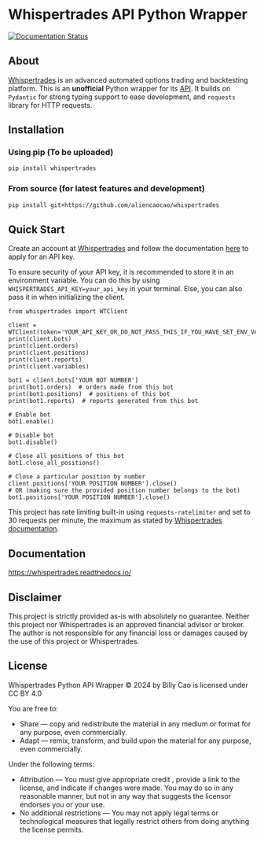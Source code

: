 # Whispertrades API Python Wrapper
[![Documentation Status](https://readthedocs.org/projects/whispertrades/badge/?style=flat-square)](https://whispertrades.readthedocs.io/)

## About
[Whispertrades](https://whispertrades.com/) is an advanced automated options trading and backtesting platform. This is an **unofficial** Python wrapper for its [API](https://docs.whispertrades.com/i1-R-overview). It builds on `Pydantic` for strong typing support to ease development, and `requests` library for HTTP requests.

## Installation
### Using pip (To be uploaded)
```bash
pip install whispertrades
```
### From source (for latest features and development)
```bash
pip install git+https://github.com/aliencaocao/whispertrades
```

## Quick Start
Create an account at [Whispertrades](https://whispertrades.com/) and follow the documentation [here](https://docs.whispertrades.com/i1-R-overview) to apply for an API key.

To ensure security of your API key, it is recommended to store it in an environment variable. You can do this by using `WHISPERTRADES_API_KEY=your_api_key` in your terminal. Else, you can also pass it in when initializing the client.

```python3
from whispertrades import WTClient

client = WTClient(token='YOUR_API_KEY_OR_DO_NOT_PASS_THIS_IF_YOU_HAVE_SET_ENV_VAR')
print(client.bots)
print(client.orders)
print(client.positions)
print(client.reports)
print(client.variables)

bot1 = client.bots['YOUR BOT NUMBER']
print(bot1.orders)  # orders made from this bot
print(bot1.positions)  # positions of this bot
print(bot1.reports)  # reports generated from this bot

# Enable bot
bot1.enable()

# Disable bot
bot1.disable()

# Close all positions of this bot
bot1.close_all_positions()

# Close a particular position by number
client.positions['YOUR POSITION NUMBER'].close()
# OR (making sure the provided position number belongs to the bot)
bot1.positions['YOUR POSITION NUMBER'].close()
```

This project has rate limiting built-in using `requests-ratelimiter` and set to 30 requests per minute, the maximum as stated by [Whispertrades documentation](https://docs.whispertrades.com/i1-R-overview#HnA7L).

## Documentation
https://whispertrades.readthedocs.io/

## Disclaimer
This project is strictly provided as-is with absolutely no guarantee. Neither this project nor Whispertrades is an approved financial advisor or broker. The author is not responsible for any financial loss or damages caused by the use of this project or Whispertrades.

## License
Whispertrades Python API Wrapper © 2024 by Billy Cao is licensed under CC BY 4.0

You are free to:
- Share — copy and redistribute the material in any medium or format for any purpose, even commercially.
- Adapt — remix, transform, and build upon the material for any purpose, even commercially.

Under the following terms:
- Attribution — You must give appropriate credit , provide a link to the license, and indicate if changes were made. You may do so in any reasonable manner, but not in any way that suggests the licensor endorses you or your use.
- No additional restrictions — You may not apply legal terms or technological measures that legally restrict others from doing anything the license permits.